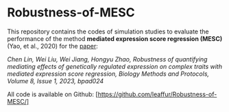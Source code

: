 # Robustness-of-MESC

This repository contains the codes of simulation studies to evaluate the performance of the method **mediated expression score regression (MESC)** (Yao, et al., 2020) for the [paper](https://doi.org/10.1093/biomethods/bpad024):

*Chen Lin, Wei Liu, Wei Jiang, Hongyu Zhao, Robustness of quantifying mediating effects of genetically regulated expression on complex traits with mediated expression score regression, Biology Methods and Protocols, Volume 8, Issue 1, 2023, bpad024* 

All code is available on Github: [https://github.com/leaffur/Robustness-of-MESC/]
